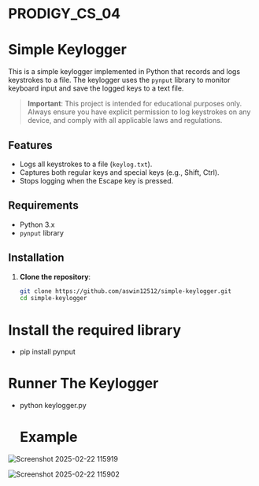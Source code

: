 # PRODIGY_CS_04

# Simple Keylogger

This is a simple keylogger implemented in Python that records and logs keystrokes to a file. The keylogger uses the `pynput` library to monitor keyboard input and save the logged keys to a text file.

> **Important**: This project is intended for educational purposes only. Always ensure you have explicit permission to log keystrokes on any device, and comply with all applicable laws and regulations.

## Features

- Logs all keystrokes to a file (`keylog.txt`).
- Captures both regular keys and special keys (e.g., Shift, Ctrl).
- Stops logging when the Escape key is pressed.

## Requirements

- Python 3.x
- `pynput` library

## Installation

1. **Clone the repository**:

   ```bash
   git clone https://github.com/aswin12512/simple-keylogger.git
   cd simple-keylogger

# Install the required library

- pip install pynput

# Runner The Keylogger

- python keylogger.py

  # Example


![Screenshot 2025-02-22 115919](https://github.com/user-attachments/assets/9ec6a695-668f-4f37-ae98-2069641ddb6c)

![Screenshot 2025-02-22 115902](https://github.com/user-attachments/assets/79a3f29b-d90a-4b28-8ff8-d8e0fea5bc6d)

